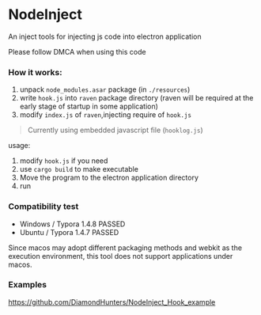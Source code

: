 # NodeInject
An inject tools for injecting js code into electron application

Please follow DMCA when using this code
### How it works:

1. unpack `node_modules.asar` package (in `./resources`)
2. write `hook.js`  into `raven` package directory (raven will be required at the early stage of startup in some application)
3. modify `index.js` of `raven`,injecting require of `hook.js`

> Currently using embedded javascript file (`hooklog.js`)

usage:

1. modify `hook.js` if you need
2. use `cargo build` to make  executable
3. Move the program to the electron application directory
4. run


### Compatibility test

- Windows / Typora 1.4.8          PASSED
- Ubuntu / Typora 1.4.7             PASSED

Since macos may adopt different packaging methods and webkit as the execution environment, this tool does not support applications under macos.

### Examples

https://github.com/DiamondHunters/NodeInject_Hook_example
